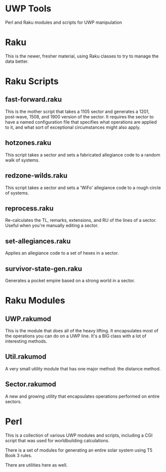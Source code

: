 # UWP Tools
Perl and Raku modules and scripts for UWP manipulation

# Raku
This is the newer, fresher material, using Raku classes to try to manage the data better.

# Raku Scripts

## fast-forward.raku
This is the mother script that takes a 1105 sector and generates a 1201, post-wave, 1508, and 1900 version of the sector. It requires the sector to have a named configuration file that specifies what operations are applied to it, and what sort of exceptional circumstances might also apply.

## hotzones.raku
This script takes a sector and sets a fabricated allegiance code to a random walk of systems.

## redzone-wilds.raku
This script takes a sector and sets a 'WiFo' allegiance code to a rough circle of systems.

## reprocess.raku
Re-calculates the TL, remarks, extensions, and RU of the lines of a sector.  Useful when you're manually editing a sector.

## set-allegiances.raku
Applies an allegiance code to a set of hexes in a sector.

## survivor-state-gen.raku
Generates a pocket empire based on a strong world in a sector.

# Raku Modules

## UWP.rakumod
This is the module that does all of the heavy lifting.  It encapsulates most of the operations you can do on a UWP line.
It's a BIG class with a lot of interesting methods.

## Util.rakumod
A very small utility module that has one major method: the distance method. 

## Sector.rakumod
A new and growing utility that encapsulates operations performed on entire sectors.



# Perl
This is a collection of various UWP modules and scripts, including a CGI script that was used for worldbuilding calculations.

There is a set of modules for generating an entire solar system using T5 Book 3 rules.

There are utilities here as well.
